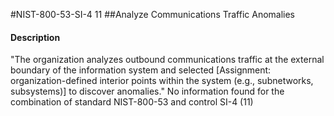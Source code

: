 #NIST-800-53-SI-4 11
##Analyze Communications Traffic Anomalies
#### Description
"The organization analyzes outbound communications traffic at the external boundary of the information system and selected [Assignment: organization-defined interior points within the system (e.g., subnetworks, subsystems)] to discover anomalies."
No information found for the combination of standard NIST-800-53 and control SI-4 (11)
